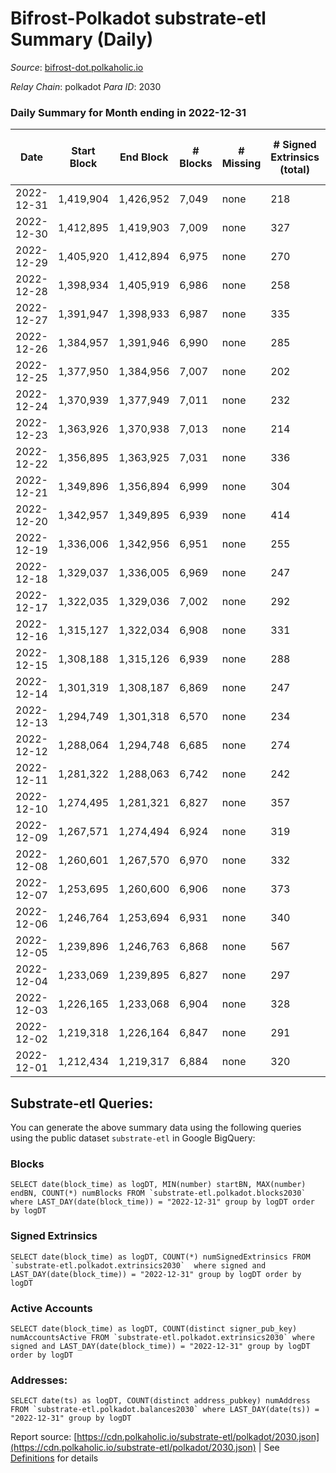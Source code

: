 # Bifrost-Polkadot substrate-etl Summary (Daily)

_Source_: [bifrost-dot.polkaholic.io](https://bifrost-dot.polkaholic.io)

*Relay Chain*: polkadot
*Para ID*: 2030



### Daily Summary for Month ending in 2022-12-31


| Date | Start Block | End Block | # Blocks | # Missing | # Signed Extrinsics (total) | # Active Accounts | # Addresses with Balances | # Events | # Transfers | # XCM Transfers In | # XCM Transfers Out |
| ---- | ----------- | --------- | -------- | --------- | --------------------------- | ----------------- | ------------------------- | -------- | ----------- | ------------------ | ------------------- |
| 2022-12-31 | 1,419,904 | 1,426,952 | 7,049 | none  | 218 | 53 | 3,412 | 16,025 | 115  | 19 ($1,696.07) | 6 ($2,845.66) |
| 2022-12-30 | 1,412,895 | 1,419,903 | 7,009 | none  | 327 | 68 | 3,411 | 17,056 | 282  | 25 ($13,134.61) | 5 ($2,261.40) |
| 2022-12-29 | 1,405,920 | 1,412,894 | 6,975 | none  | 270 | 58 | 3,404 | 16,486 | 184  | 28 ($2,764.77) | 6 ($3,371.32) |
| 2022-12-28 | 1,398,934 | 1,405,919 | 6,986 | none  | 258 | 51 | 3,398 | 16,348 | 167  | 20 ($5,365.51) | 5 ($454.54) |
| 2022-12-27 | 1,391,947 | 1,398,933 | 6,987 | none  | 335 | 70 | 3,389 | 16,997 | 259  | 25 ($46,375.21) | 9 ($3,652.81) |
| 2022-12-26 | 1,384,957 | 1,391,946 | 6,990 | none  | 285 | 71 | 3,383 | 16,443 | 160  | 15 ($9,811.09) | 7 ($6,037.99) |
| 2022-12-25 | 1,377,950 | 1,384,956 | 7,007 | none  | 202 | 53 | 3,376 | 15,854 | 129  | 22 ($2,334.52) | 3 ($725.20) |
| 2022-12-24 | 1,370,939 | 1,377,949 | 7,011 | none  | 232 | 57 | 3,373 | 16,101 | 153  | 19 ($4,077.62) | 21 ($4,282.44) |
| 2022-12-23 | 1,363,926 | 1,370,938 | 7,013 | none  | 214 | 58 | 3,373 | 15,982 | 147  | 24 ($52,964.95) | 10 ($1,687.39) |
| 2022-12-22 | 1,356,895 | 1,363,925 | 7,031 | none  | 336 | 72 | 3,368 | 17,152 | 337  | 33 ($6,039.63) | 9 ($6,336.51) |
| 2022-12-21 | 1,349,896 | 1,356,894 | 6,999 | none  | 304 | 70 | 3,362 | 16,801 | 213  | 26 ($55,083.17) | 10 ($9,164.04) |
| 2022-12-20 | 1,342,957 | 1,349,895 | 6,939 | none  | 414 | 90 | 3,355 | 17,683 | 398  | 35 ($3,594.18) | 34 ($40,672.37) |
| 2022-12-19 | 1,336,006 | 1,342,956 | 6,951 | none  | 255 | 58 | 3,346 | 16,256 | 169  | 25 ($31,428.50) | 4 ($565.05) |
| 2022-12-18 | 1,329,037 | 1,336,005 | 6,969 | none  | 247 | 50 | 3,342 | 16,186 | 158  | 16 ($443.26) | 3 ($351.08) |
| 2022-12-17 | 1,322,035 | 1,329,036 | 7,002 | none  | 292 | 65 | 3,338 | 16,835 | 261  | 36 ($15,231.34) | 7 ($1,215.80) |
| 2022-12-16 | 1,315,127 | 1,322,034 | 6,908 | none  | 331 | 64 | 3,324 | 16,861 | 295  | 23 ($2,320.17) | 21 ($2,561.81) |
| 2022-12-15 | 1,308,188 | 1,315,126 | 6,939 | none  | 288 | 53 | 3,320 | 16,545 | 215  | 26 ($3,570.96) | 6 ($1,216.75) |
| 2022-12-14 | 1,301,319 | 1,308,187 | 6,869 | none  | 247 | 57 | 3,315 | 16,057 | 179 ($6,332.66) | 23 ($10,497.87) | 6 ($3,324.31) |
| 2022-12-13 | 1,294,749 | 1,301,318 | 6,570 | none  | 234 | 58 | 3,308 | 15,375 | 217  | 27 ($11,049.27) | 7 ($266,523.27) |
| 2022-12-12 | 1,288,064 | 1,294,748 | 6,685 | none  | 274 | 67 |  | 15,959 | 242  | 27 ($4,910.71) | 9 ($77.85) |
| 2022-12-11 | 1,281,322 | 1,288,063 | 6,742 | none  | 242 | 60 | 3,296 | 15,769 | 197  | 33 ($4,974.58) | 3 ($527.49) |
| 2022-12-10 | 1,274,495 | 1,281,321 | 6,827 | none  | 357 | 75 | 3,291 | 16,979 | 356  | 33 ($123,210.22) | 8 ($6,557.05) |
| 2022-12-09 | 1,267,571 | 1,274,494 | 6,924 | none  | 319 | 67 | 3,280 | 16,896 | 288  | 38 ($9,069.65) | 4 ($691.99) |
| 2022-12-08 | 1,260,601 | 1,267,570 | 6,970 | none  | 332 | 64 | 3,270 | 16,885 | 198  | 21 ($15,518.07) | 12 ($1,965.87) |
| 2022-12-07 | 1,253,695 | 1,260,600 | 6,906 | none  | 373 | 75 | 3,259 | 17,286 | 290  | 39 ($10,139.83) | 7 ($104.32) |
| 2022-12-06 | 1,246,764 | 1,253,694 | 6,931 | none  | 340 | 73 | 3,245 | 17,022 | 306  | 44 ($15,367.36) | 9 ($1,011.88) |
| 2022-12-05 | 1,239,896 | 1,246,763 | 6,868 | none  | 567 | 95 | 3,235 | 19,108 | 601  | 65 ($68,076.28) | 13 ($7,133.22) |
| 2022-12-04 | 1,233,069 | 1,239,895 | 6,827 | none  | 297 | 49 | 3,208 | 16,344 | 118  | 23 ($2,678.99) | 2 ($39.96) |
| 2022-12-03 | 1,226,165 | 1,233,068 | 6,904 | none  | 328 | 67 | 3,201 | 16,907 | 282  | 27 ($6,234.60) | 4 ($7,684.23) |
| 2022-12-02 | 1,219,318 | 1,226,164 | 6,847 | none  | 291 | 52 | 3,196 | 16,413 | 172  | 27 ($57,171.79) | 2 ($714.98) |
| 2022-12-01 | 1,212,434 | 1,219,317 | 6,884 | none  | 320 | 46 | 3,191 | 16,551 | 148  | 24 ($1,546.66) | 2 ($274.87) |

## Substrate-etl Queries:
You can generate the above summary data using the following queries using the public dataset `substrate-etl` in Google BigQuery:


### Blocks
```
SELECT date(block_time) as logDT, MIN(number) startBN, MAX(number) endBN, COUNT(*) numBlocks FROM `substrate-etl.polkadot.blocks2030`  where LAST_DAY(date(block_time)) = "2022-12-31" group by logDT order by logDT
```


### Signed Extrinsics
```
SELECT date(block_time) as logDT, COUNT(*) numSignedExtrinsics FROM `substrate-etl.polkadot.extrinsics2030`  where signed and LAST_DAY(date(block_time)) = "2022-12-31" group by logDT order by logDT
```


### Active Accounts
```
SELECT date(block_time) as logDT, COUNT(distinct signer_pub_key) numAccountsActive FROM `substrate-etl.polkadot.extrinsics2030` where signed and LAST_DAY(date(block_time)) = "2022-12-31" group by logDT order by logDT
```


### Addresses:
```
SELECT date(ts) as logDT, COUNT(distinct address_pubkey) numAddress FROM `substrate-etl.polkadot.balances2030` where LAST_DAY(date(ts)) = "2022-12-31" group by logDT
```



Report source: [https://cdn.polkaholic.io/substrate-etl/polkadot/2030.json](https://cdn.polkaholic.io/substrate-etl/polkadot/2030.json) | See [Definitions](/DEFINITIONS.md) for details
